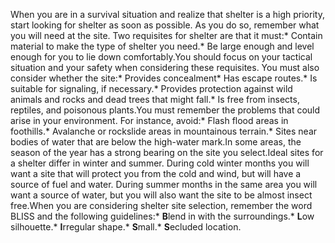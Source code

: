 When you are in a survival situation and realize that shelter is a high priority, start looking for shelter as soon as possible. As you do so, remember what you will need at the site. Two requisites for shelter are that it must:* Contain material to make the type of shelter you need.* Be large enough and level enough for you to lie down comfortably.You should focus on your tactical situation and your safety when considering these requisites. You must also consider whether the site:* Provides concealment* Has escape routes.* Is suitable for signaling, if necessary.* Provides protection against wild animals and rocks and dead trees that might fall.* Is free from insects, reptiles, and poisonous plants.You must remember the problems that could arise in your environment. For instance, avoid:* Flash flood areas in foothills.* Avalanche or rockslide areas in mountainous terrain.* Sites near bodies of water that are below the high-water mark.In some areas, the season of the year has a strong bearing on the site you select.Ideal sites for a shelter differ in winter and summer. During cold winter months you will want a site that will protect you from the cold and wind, but will have a source of fuel and water. During summer months in the same area you will want a source of water, but you will also want the site to be almost insect free.When you are considering shelter site selection, remember the word BLISS and the following guidelines:* **B**lend in with the surroundings.* **L**ow silhouette.* **I**rregular shape.* **S**mall.* **S**ecluded location.